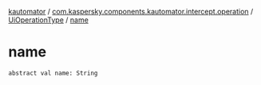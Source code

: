 [kautomator](../../index.md) / [com.kaspersky.components.kautomator.intercept.operation](../index.md) / [UiOperationType](index.md) / [name](./name.md)

# name

`abstract val name: String`